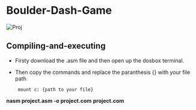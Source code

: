 # Boulder-Dash-Game

![Proj](https://github.com/Rafeel1/Boulder-Dash-Game/assets/99249483/4cd322db-714d-458a-9a1e-c041b61d566b)

## Compiling-and-executing ##

- Firsty download the .asm file and then open up the dosbox terminal. 

- Then copy the commands and replace the paranthesis {} with your file path

       mount c: {path to your file} 

**nasm project.asm -o project.com**
**project.com**
